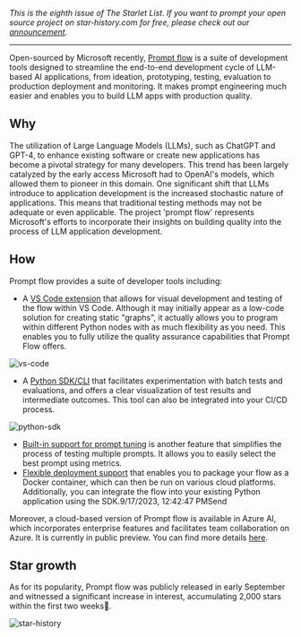 _This is the eighth issue of The Starlet List. If you want to prompt your open source project on star-history.com for free, please check out our [announcement](/blog/list-your-open-source-project)._

---

Open-sourced by Microsoft recently, [Prompt flow](https://github.com/microsoft/promptflow) is a suite of development tools designed to streamline the end-to-end development cycle of LLM-based AI applications, from ideation, prototyping, testing, evaluation to production deployment and monitoring. It makes prompt engineering much easier and enables you to build LLM apps with production quality.

## Why

The utilization of Large Language Models (LLMs), such as ChatGPT and GPT-4, to enhance existing software or create new applications has become a pivotal strategy for many developers. This trend has been largely catalyzed by the early access Microsoft had to OpenAI's models, which allowed them to pioneer in this domain. One significant shift that LLMs introduce to application development is the increased stochastic nature of applications. This means that traditional testing methods may not be adequate or even applicable. The project 'prompt flow' represents Microsoft's efforts to incorporate their insights on building quality into the process of LLM application development.

## How

Prompt flow provides a suite of developer tools including:

-   A [VS Code extension](https://marketplace.visualstudio.com/items?itemName=prompt-flow.prompt-flow) that allows for visual development and testing of the flow within VS Code. Although it may initially appear as a low-code solution for creating static "graphs", it actually allows you to program within different Python nodes with as much flexibility as you need. This enables you to fully utilize the quality assurance capabilities that Prompt Flow offers.

![vs-code](/blog/assets/prompt-flow/vs-code.webp)

-   A [Python SDK/CLI](https://pypi.org/project/promptflow/) that facilitates experimentation with batch tests and evaluations, and offers a clear visualization of test results and intermediate outcomes. This tool can also be integrated into your CI/CD process.

![python-sdk](/blog/assets/prompt-flow/python-sdk.webp)

-   [Built-in support for prompt tuning](https://microsoft.github.io/promptflow/how-to-guides/tune-prompts-with-variants.html) is another feature that simplifies the process of testing multiple prompts. It allows you to easily select the best prompt using metrics.
-   [Flexible deployment support](https://microsoft.github.io/promptflow/how-to-guides/deploy-a-flow/index.html) that enables you to package your flow as a Docker container, which can then be run on various cloud platforms. Additionally, you can integrate the flow into your existing Python application using the SDK.9/17/2023, 12:42:47 PMSend

Moreover, a cloud-based version of Prompt flow is available in Azure AI, which incorporates enterprise features and facilitates team collaboration on Azure. It is currently in public preview. You can find more details [here](https://learn.microsoft.com/en-us/azure/machine-learning/prompt-flow/overview-what-is-prompt-flow?view=azureml-api-2).

## Star growth

As for its popularity, Prompt flow was publicly released in early September and witnessed a significant increase in interest, accumulating 2,000 stars within the first two weeks🚀.

![star-history](/blog/assets/prompt-flow/star-history.webp)
